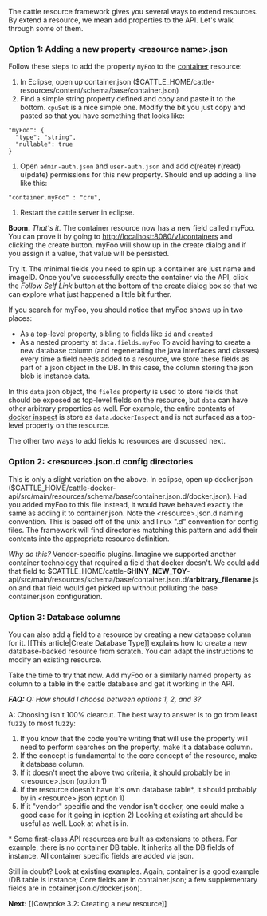 The cattle resource framework gives you several ways to extend resources. By extend a resource, we mean add properties to the API. Let's walk through some of them.

### Option 1: Adding a new property &lt;resource name&gt;.json
Follow these steps to add the property ```myFoo``` to the [container](http://localhost:8080/v1/containers) resource:

1. In Eclipse, open up container.json ($CATTLE_HOME/cattle-resources/content/schema/base/container.json)
1. Find a simple string property defined and copy and paste it to the bottom. ```cpuSet``` is a nice simple one. Modify the bit you just copy and pasted so that you have something that looks like:
  
  ```
  "myFoo": {
    "type": "string",
    "nullable": true
  }
  ```
1. Open ```admin-auth.json``` and ```user-auth.json``` and add c(reate) r(read) u(pdate) permissions for this new property. Should end up adding a line like this: 
  ```
  "container.myFoo" : "cru",
  ```
1. Restart the cattle server in eclipse.

**Boom.** *That's it.* The container resource now has a new field called myFoo. You can prove it by going to [http://localhost:8080/v1/containers](http://localhost:8080/v1/containers) and clicking the create button. myFoo will show up in the create dialog and if you assign it a value, that value will be persisted. 

Try it. The minimal fields you need to spin up a container are just name and imageID. Once you've successfully create the container via the API, click the *Follow Self Link* button at the bottom of the create dialog box so that we can explore what just happened a little bit further.

If you search for myFoo, you should notice that myFoo shows up in two places:
 * As a top-level property, sibling to fields like ```id``` and ```created```
 * As a nested property at ```data.fields.myFoo```
To avoid having to create a new database column (and regenerating the java interfaces and classes) every time a field needs added to a resource, we store these fields as part of a json object in the DB. In this case, the column storing the json blob is instance.data. 

In this ```data``` json object, the ```fields``` property is used to store fields that should be exposed as top-level fields on the resource, but ```data``` can have other arbitrary properties as well. For example, the entire contents of [docker inspect](https://docs.docker.com/reference/api/docker_remote_api_v1.16/#inspect-a-container) is store as ```data.dockerInspect``` and is not surfaced as a top-level property on the resource.

The other two ways to add fields to resources are discussed next.

### Option 2: &lt;resource&gt;.json.d config directories
This is only a slight variation on the above. In eclipse, open up docker.json ($CATTLE_HOME/cattle-docker-api/src/main/resources/schema/base/container.json.d/docker.json). Had you added myFoo to this file instead, it would have behaved exactly the same as adding it to container.json. Note the &lt;resource&gt;.json.d naming convention. This is based off of the unix and linux ".d" convention for config files. The framework will find directories matching this pattern and add their contents into the appropriate resource definition.

*Why do this?* Vendor-specific plugins. Imagine we supported another container technology that required a field that docker doesn't. We could add that field to $CATTLE_HOME/cattle-**SHINY_NEW_TOY**-api/src/main/resources/schema/base/container.json.d/**arbitrary_filename**.json and that field would get picked up without polluting the base container.json configuration.

### Option 3: Database columns
You can also add a field to a resource by creating a new database column for it. [[This article|Create Database Type]] explains how to create a new database-backed resource from scratch. You can adapt the instructions to modify an existing resource.

Take the time to try that now. Add myFoo or a similarly named property as column to a table in the cattle database and get it working in the API.

***FAQ:*** 
*Q: How should I choose between options 1, 2, and 3?*

A: Choosing isn't 100% clearcut. The best way to answer is to go from least fuzzy to most fuzzy:

1. If you know that the code you're writing that will use the property will need to perform searches on the property, make it a database column.
1. If the concept is fundamental to the core concept of the resource, make it database column.
1. If it doesn't meet the above two criteria, it should probably be in &lt;resource&gt;.json (option 1)
1. If the resource doesn't have it's own database table*, it should probably by in &lt;resource&gt;.json (option 1)
1. If it "vendor" specific and the vendor isn't docker, one could make a good case for it going in (option 2)
Looking at existing art should be useful as well. Look at what is in.

\* Some first-class API resources are built as extensions to others. For example, there is no container DB table. It inherits all the DB fields of instance. All container specific fields are added via json.

Still in doubt? Look at existing examples. Again, container is a good example (DB table is instance; Core fields are in container.json; a few supplementary fields are in cotainer.json.d/docker.json).

**Next:** [[Cowpoke 3.2: Creating a new resource]]